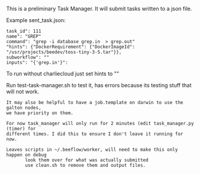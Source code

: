 This is a preliminary Task Manager. It will submit tasks written to a json file.

Example sent_task.json:

```
task_id": 111
name": "GREP"
command": "grep -i database grep.in  > grep.out"
"hints": {"DockerRequirement": {"DockerImageId": "/usr/projects/beedev/toss-tiny-3-5.tar"}},
subworkflow": ""
inputs": "{'grep.in'}":
```
To run without charliecloud just set hints to ""


Run test-task-manager.sh to test it, has errors because its testing stuff that will 
not work.
```
It may also be helpful to have a job.template on darwin to use the galton nodes,
we have priority on them.

For now task_manager will only run for 2 minutes (edit task_manager.py (timer) for
different times. I did this to ensure I don't leave it running for now.

Leaves scripts in ~/.beeflow/worker, will need to make this only happen on debug
       look them over for what was actually submitted
       use clean.sh to remove them and output files.

